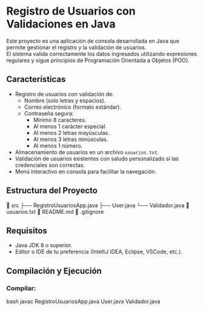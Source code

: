 # Registro de Usuarios con Validaciones en Java

Este proyecto es una aplicación de consola desarrollada en Java que permite gestionar el registro y la validación de usuarios.  
El sistema valida correctamente los datos ingresados utilizando expresiones regulares y sigue principios de Programación Orientada a Objetos (POO).

## Características

- Registro de usuarios con validación de:
  - Nombre (solo letras y espacios).
  - Correo electrónico (formato estándar).
  - Contraseña segura:
    - Mínimo 8 caracteres.
    - Al menos 1 carácter especial.
    - Al menos 2 letras mayúsculas.
    - Al menos 3 letras minúsculas.
    - Al menos 1 número.
- Almacenamiento de usuarios en un archivo `usuarios.txt`.
- Validación de usuarios existentes con saludo personalizado si las credenciales son correctas.
- Menú interactivo en consola para facilitar la navegación.

## Estructura del Proyecto
📂 src ├── RegistroUsuariosApp.java 
          ├── User.java 
              └── Validador.java 
              📄 usuarios.txt 
              📄 README.md 
              📄 .gitignore

## Requisitos

- Java JDK 8 o superior.
- Editor o IDE de tu preferencia (IntelliJ IDEA, Eclipse, VSCode, etc.).

## Compilación y Ejecución

### Compilar:
bash javac RegistroUsuariosApp.java User.java Validador.java
